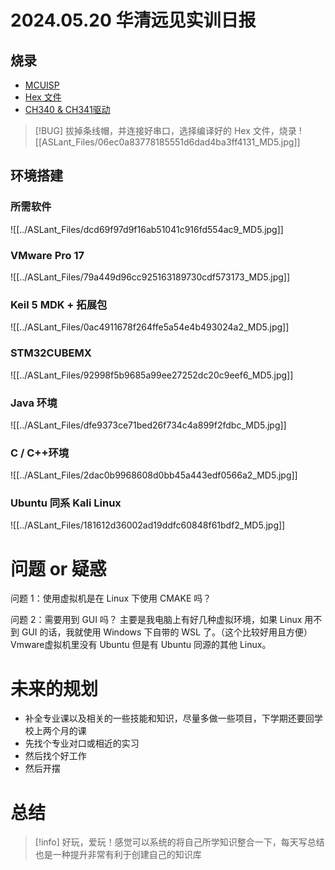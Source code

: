 # 2024.05.20 华清远见实训日报
## 烧录

-  [MCUISP](https://www.yuanxiapi.cn/api/lanzou/?url=https://aslant.lanzoul.com/iq6En1z8v73g&type=down)
-  [Hex 文件](https://aslant.top/Cloud/OneDrive/Encryption/2024%E5%AE%9E%E8%AE%AD/OpenArmSTM32.hex)
- [CH340 & CH341驱动](https://aslant.top/Cloud/OneDrive/Other/Drivers/CH340.exe)

> [!BUG]  拔掉条线帽，并连接好串口，选择编译好的 Hex 文件，烧录
![[ASLant_Files/06ec0a83778185551d6dad4ba3ff4131_MD5.jpg]]

## 环境搭建
### 所需软件
![[../ASLant_Files/dcd69f97d9f16ab51041c916fd554ac9_MD5.jpg]]

### VMware Pro 17

![[../ASLant_Files/79a449d96cc925163189730cdf573173_MD5.jpg]]

### Keil 5 MDK + 拓展包
![[../ASLant_Files/0ac4911678f264ffe5a54e4b493024a2_MD5.jpg]]

### STM32CUBEMX
![[../ASLant_Files/92998f5b9685a99ee27252dc20c9eef6_MD5.jpg]]

### Java 环境
![[../ASLant_Files/dfe9373ce71bed26f734c4a899f2fdbc_MD5.jpg]]

### C / C++环境
![[../ASLant_Files/2dac0b9968608d0bb45a443edf0566a2_MD5.jpg]]

### Ubuntu 同系 Kali Linux
![[../ASLant_Files/181612d36002ad19ddfc60848f61bdf2_MD5.jpg]]

# 问题 or 疑惑

问题 1：使用虚拟机是在 Linux 下使用 CMAKE 吗？

问题 2：需要用到 GUI 吗？
主要是我电脑上有好几种虚拟环境，如果 Linux 用不到 GUI 的话，我就使用 Windows 下自带的 WSL 了。（这个比较好用且方便）
Vmware虚拟机里没有 Ubuntu 但是有 Ubuntu 同源的其他 Linux。

# 未来的规划

- 补全专业课以及相关的一些技能和知识，尽量多做一些项目，下学期还要回学校上两个月的课
- 先找个专业对口或相近的实习
- 然后找个好工作
- 然后开摆
# 总结

> [!info] 
> 好玩，爱玩！感觉可以系统的将自己所学知识整合一下，每天写总结也是一种提升非常有利于创建自己的知识库
